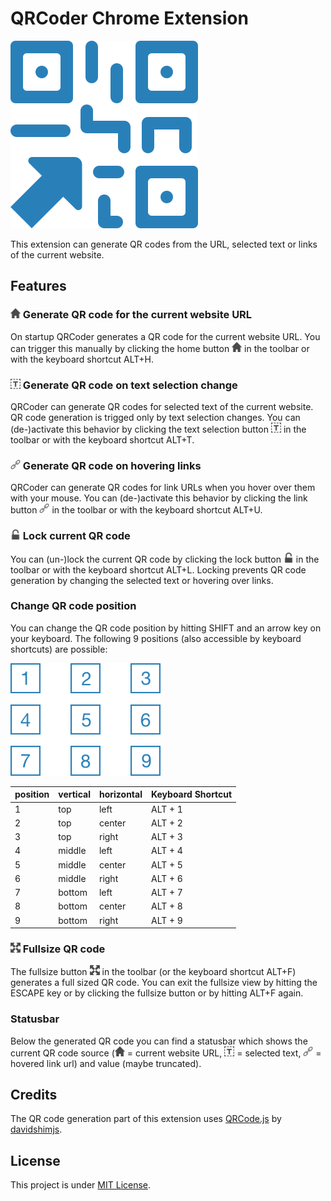 # QRCoder Chrome Extension
![QRCoder](./assets/icon-active.svg)

This extension can generate QR codes from the URL, selected text or links of the current website.

## Features

### <img src="./assets/home.png" width=16 /> Generate QR code for the current website URL

On startup QRCoder generates a QR code for the current website URL. You can trigger this manually by clicking the home button <img src="./assets/home.png" width=16 /> in the toolbar or with the keyboard shortcut ALT+H.

### <img src="./assets/text-selection.png" width=16 /> Generate QR code on text selection change

QRCoder can generate QR codes for selected text of the current website. QR code generation is trigged only by text selection changes. You can (de-)activate this behavior by clicking the text selection button <img src="./assets/text-selection.png" width=16 /> in the toolbar or with the keyboard shortcut ALT+T.

### <img src="./assets/link.png" width=16 /> Generate QR code on hovering links

QRCoder can generate QR codes for link URLs when you hover over them with your mouse. You can (de-)activate this behavior by clicking the link button <img src="./assets/link.png" width=16 /> in the toolbar or with the keyboard shortcut ALT+U.

### <img src="./assets/lock-open.png" width=16 /> Lock current QR code

You can (un-)lock the current QR code by clicking the lock button <img src="./assets/lock-open.png" width=16 /> in the toolbar or with the keyboard shortcut ALT+L. Locking prevents QR code generation by changing the selected text or hovering over links.

### Change QR code position

You can change the QR code position by hitting SHIFT and an arrow key on your keyboard. The following 9 positions (also accessible by keyboard shortcuts) are possible:

<img src="./assets/positions.png" width=240 />

| position | vertical | horizontal | Keyboard Shortcut |
| -------- |----------|------------|-------------------|
| 1        | top      | left       | ALT + 1           |
| 2        | top      | center     | ALT + 2           |
| 3        | top      | right      | ALT + 3           |
| 4        | middle   | left       | ALT + 4           |
| 5        | middle   | center     | ALT + 5           |
| 6        | middle   | right      | ALT + 6           |
| 7        | bottom   | left       | ALT + 7           |
| 8        | bottom   | center     | ALT + 8           |
| 9        | bottom   | right      | ALT + 9           |


### <img src="./assets/fullsize.png" width=16 /> Fullsize QR code

The fullsize button <img src="./assets/fullsize.png" width=16 /> in the toolbar (or the keyboard shortcut ALT+F) generates a full sized QR code. You can exit the fullsize view by hitting the ESCAPE key or by clicking the fullsize button or by hitting ALT+F again.

### Statusbar

Below the generated QR code you can find a statusbar which shows the current QR code source (<img src='./assets/home.png' width=16 /> = current website URL, <img src='./assets/text-selection.png' width=16 /> = selected text, <img src='./assets/link.png' width=16 /> = hovered link url) and value (maybe truncated).

## Credits

The QR code generation part of this extension uses [QRCode.js](https://github.com/davidshimjs/qrcodejs) by [davidshimjs](https://github.com/davidshimjs).

## License

This project is under [MIT License](LICENSE).
